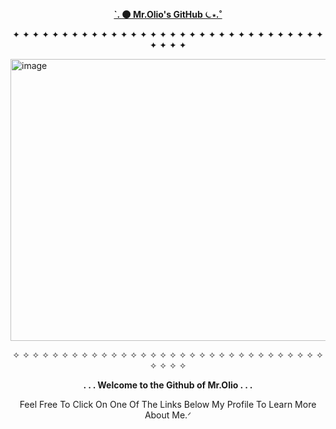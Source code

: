 

**<p align="middle"><ins>`. 🌑 Mr.Olio's GitHub ⏾⋆.˚</ins></p>**
<p align="middle">✦ ✦ ✦ ✦ ✦ ✦ ✦ ✦ ✦ ✦ ✦ ✦ ✦ ✦ ✦ ✦ ✦ ✦ ✦ ✦ ✦ ✦ ✦ ✦ ✦ ✦ ✦ ✦ ✦ ✦ ✦ ✦ ✦ ✦ ✦ ✦</p>
<img width="640" height="451" alt="image" src="https://github.com/user-attachments/assets/58dde5ed-2288-4674-adc4-9919e2555e0f" />

<p align="middle">✧ ✧ ✧ ✧ ✧ ✧ ✧ ✧ ✧ ✧ ✧ ✧ ✧ ✧ ✧ ✧ ✧ ✧ ✧ ✧ ✧ ✧ ✧ ✧ ✧ ✧ ✧ ✧ ✧ ✧ ✧ ✧ ✧ ✧ ✧ ✧</p>

**<p align="middle">. . . Welcome to the Github of Mr.Olio . . .</p>**



<p align="middle">Feel Free To Click On One Of The Links Below My Profile To Learn More About Me.ᐟ</p>
<!--
**FancyRetro/FancyRetro** is a ✨ _special_ ✨ repository because its `README.md` (this file) appears on your GitHub profile.

Here are some ideas to get you started:

- 🔭 I’m currently working on ...
- 🌱 I’m currently learning ...
- 👯 I’m looking to collaborate on ...
- 🤔 I’m looking for help with ...
- 💬 Ask me about ...
- 📫 How to reach me: ...
- 😄 Pronouns: ...
- ⚡ Fun fact: ...
-->
